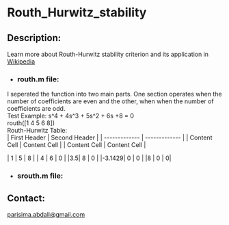 # Routh_Hurwitz_stability
## Description:
Learn more about Routh-Hurwitz stability criterion and its application in [Wikipedia](https://en.wikipedia.org/wiki/Routh%E2%80%93Hurwitz_stability_criterion ) <br>
- ### routh.m file: <br>
I seperated the function into two main parts. One section operates when the number of coefficients are even and the other, when when the number of coefficients are odd. <br>
Test Example: s^4 + 4s^3 + 5s^2 + 6s +8 = 0 <br>
routh([1 4 5 6 8]) <br>
Routh-Hurwitz Table: <br>
| First Header  | Second Header |
| ------------- | ------------- |
| Content Cell  | Content Cell  |
| Content Cell  | Content Cell  |

| 1 | 5 | 8 |
| 4 | 6 | 0 |
|3.5| 8 | 0 |
|-3.1429| 0 | 0 |
|8 | 0 | 0|
 
- ### srouth.m file:
## Contact:
parisima.abdali@gmail.com
